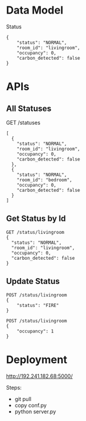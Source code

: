 # Data Model

Status
```
{
    "status": "NORMAL",
    "room_id": "livingroom",
    "occupancy": 0,
    "carbon_detected": false
}
```

# APIs

## All Statuses

GET /statuses
```
[
  {
    "status": "NORMAL",
    "room_id": "livingroom",
    "occupancy": 0,
    "carbon_detected": false
  },
  {
    "status": "NORMAL",
    "room_id": "bedroom",
    "occupancy": 0,
    "carbon_detected": false
  }
]
```

## Get Status by Id

```
GET /status/livingroom
{
  "status": "NORMAL",
  "room_id": "livingroom",
  "occupancy": 0,
  "carbon_detected": false
}
```

## Update Status

```
POST /status/livingroom
{
    "status": "FIRE"
}
```

```
POST /status/livingroom
{
    "occupancy": 1
}
```

# Deployment

http://192.241.182.68:5000/

Steps:
* git pull
* copy conf.py
* python server.py